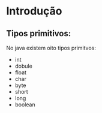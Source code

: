 # Introdução
## Tipos primitivos:

No java existem oito tipos primitvos:
- int
- dobule
- float
- char
- byte
- short
- long
- boolean